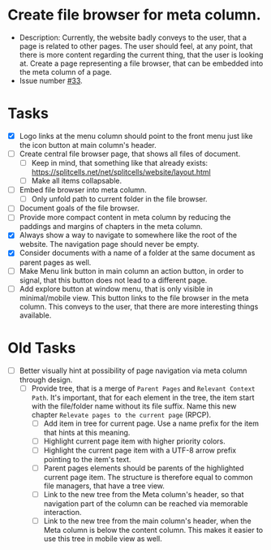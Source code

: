 # Create file browser for meta column.
* Description: Currently, the website badly conveys to the user,
  that a page is related to other pages.
  The user should feel, at any point, that there is more content regarding the current thing,
  that the user is looking at.
  Create a page representing a file browser,
  that can be embedded into the meta column of a page.
* Issue number [\#33](https://codeberg.org/splitcells-net/net.splitcells.network.community/issues/33).
# Tasks
* [x] Logo links at the menu column should point to the front menu just like the icon button at main column's header.
* [ ] Create central file browser page, that shows all files of document.
    * [ ] Keep in mind, that something like that already exists: https://splitcells.net/net/splitcells/website/layout.html 
    * [ ] Make all items collapsable.
* [ ] Embed file browser into meta column.
    * [ ] Only unfold path to current folder in the file browser. 
* [ ] Document goals of the file browser.
* [ ] Provide more compact content in meta column by reducing the paddings and margins of chapters in the meta column.
* [x] Always show a way to navigate to somewhere like the root of the website. The navigation page should never be empty.
* [x] Consider documents with a name of a folder at the same document as parent pages as well.
* [ ] Make Menu link button in main column an action button, in order to signal, that this button does not lead to a different page.
* [ ] Add explore button at window menu, that is only visible in minimal/mobile view.
  This button links to the file browser in the meta column.
  This conveys to the user, that there are more interesting things available.
# Old Tasks
* [ ] Better visually hint at possibility of page navigation via meta column through design.
    * [ ] Provide tree, that is a merge of `Parent Pages` and `Relevant Context Path`. It's important, that for each element in the tree, the item start with the file/folder name without its file suffix. Name this new chapter `Relevate pages to the current page` (RPCP).
        * [ ] Add item in tree for current page. Use a name prefix for the item that hints at this meaning.
        * [ ] Highlight current page item with higher priority colors.
        * [ ] Highlight the current page item with a UTF-8 arrow prefix pointing to the item's text.
        * [ ] Parent pages elements should be parents of the highlighted current page item. The structure is therefore equal to common file managers, that have a tree view.
        * [ ] Link to the new tree from the Meta column's header, so that navigation part of the column can be reached via memorable interaction.
        * [ ] Link to the new tree from the main column's header, when the Meta column is below the content column.
          This makes it easier to use this tree in mobile view as well.